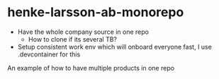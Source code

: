 # henke-larsson-ab-monorepo

* Have the whole company source in one repo
  * How to clone if its several TB?
* Setup consistent work env which will onboard everyone fast, I use .devcontainer for this


An example of how to have multiple products in one repo